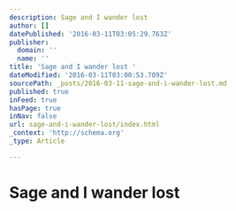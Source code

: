 ```yaml
---
description: Sage and I wander lost
author: []
datePublished: '2016-03-11T03:05:29.763Z'
publisher:
  domain: ''
  name: ''
title: 'Sage and I wander lost '
dateModified: '2016-03-11T03:00:53.709Z'
sourcePath: _posts/2016-03-11-sage-and-i-wander-lost.md
published: true
inFeed: true
hasPage: true
inNav: false
url: sage-and-i-wander-lost/index.html
_context: 'http://schema.org'
_type: Article

---
```

# Sage and I wander lost